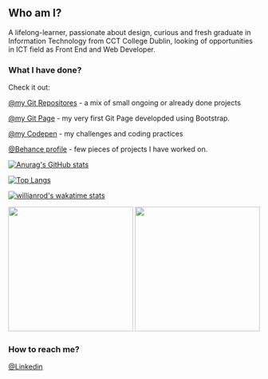 ## Who am I?

A lifelong-learner, passionate about design, curious and fresh graduate in Information Technology from CCT College Dublin, looking of opportunities in ICT field as Front End and Web Developer.

### What I have done?

Check it out: 

[@my Git Repositores](https://github.com/jennifer-magpantay?tab=repositories) - a mix of small ongoing or already done projects

[@my Git Page](https://jennifer-magpantay.github.io/openapp-bootstrap/) - my very first Git Page developded using Bootstrap.

[@my Codepen](https://codepen.io/jennifer-ellen-magpantay) - my challenges and coding practices

[@Behance profile](https://www.behance.net/jennifer_magpantay) - few pieces of projects I have worked on. 


[![Anurag's GitHub stats](https://github-readme-stats.vercel.app/api?username=jennifer-magpantay&hide=stars,prs,issues&count_private=true&show_icons=true&theme=radical&hide_border=true&bg_color=0D1117)](https://github.com/jennifer-magpantay/github-readme-stats) 

[![Top Langs](https://github-readme-stats.vercel.app/api/top-langs/?username=jennifer-magpantay&layout=compact&theme=radical&hide_border=true&bg_color=0D1117)](https://github.com/jennifer-magpantay/github-readme-stats)

[![willianrod's wakatime stats](https://github-readme-stats.vercel.app/api/wakatime?username=jennifer_magpantay&theme=radical&hide_border=true&bg_color=0D1117)](https://github.com/jennifer-magpantay/github-readme-stats)

<div display="flex">
<img src="https://wakatime.com/share/@jennifer_magpantay/7f710778-eb29-47b4-a9d8-0ae745cc36b8.svg" width="250"/>
<img src="https://wakatime.com/share/@jennifer_magpantay/cc897ca9-049b-49fc-a7f7-e173fad1feb6.svg" width="250"/>
</div>

### How to reach me?

[@Linkedin](https://www.linkedin.com/in/jennifermagpantay/)
 


